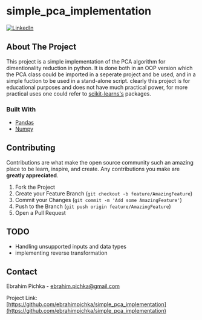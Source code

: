 # simple_pca_implementation

<!--
*** Thanks for checking out the Best-README-Template. If you have a suggestion
*** that would make this better, please fork the repo and create a pull request
*** or simply open an issue with the tag "enhancement".
*** Thanks again! Now go create something AMAZING! :D
***
***
***
*** To avoid retyping too much info. Do a search and replace for the following:
*** github_username, repo_name, twitter_handle, email, project_title, project_description
-->



<!-- PROJECT SHIELDS -->
<!--
*** I'm using markdown "reference style" links for readability.
*** Reference links are enclosed in brackets [ ] instead of parentheses ( ).
*** See the bottom of this document for the declaration of the reference variables
*** for contributors-url, forks-url, etc. This is an optional, concise syntax you may use.
*** https://www.markdownguide.org/basic-syntax/#reference-style-links
-->
[![LinkedIn][linkedin-shield]][linkedin-url]





<!-- ABOUT THE PROJECT -->
## About The Project

This project is a simple implementation of the PCA algorithm for dimentionality reduction in python.
It is done both in an OOP version which the PCA class could be imported in a seperate project and be used, and in a simple fuction to be used in a stand-alone script.
clearly this project is for educational purposes and does not have much practical power,
for more practical uses one could refer to [scikit-learns's](https://github.com/scikit-learn/scikit-learn) packages.


### Built With

* [Pandas](https://github.com/pandas-dev/pandas)
* [Numpy](https://github.com/numpy/numpy)





<!-- CONTRIBUTING -->
## Contributing

Contributions are what make the open source community such an amazing place to be learn, inspire, and create. Any contributions you make are **greatly appreciated**.

1. Fork the Project
2. Create your Feature Branch (`git checkout -b feature/AmazingFeature`)
3. Commit your Changes (`git commit -m 'Add some AmazingFeature'`)
4. Push to the Branch (`git push origin feature/AmazingFeature`)
5. Open a Pull Request


<!-- TODO -->
## TODO

* Handling unsupported inputs and data types
* implementing reverse transformation

<!-- CONTACT -->
## Contact

Ebrahim Pichka - ebrahim.pichka@gmail.com

Project Link: [https://github.com/ebrahimpichka/simple_pca_implementation](https://github.com/ebrahimpichka/simple_pca_implementation)




<!-- MARKDOWN LINKS & IMAGES -->
<!-- https://www.markdownguide.org/basic-syntax/#reference-style-links -->
[linkedin-shield]: https://img.shields.io/badge/-LinkedIn-black.svg?style=for-the-badge&logo=linkedin&colorB=555
[linkedin-url]: https://www.linkedin.com/in/ebrahim-pichka/
